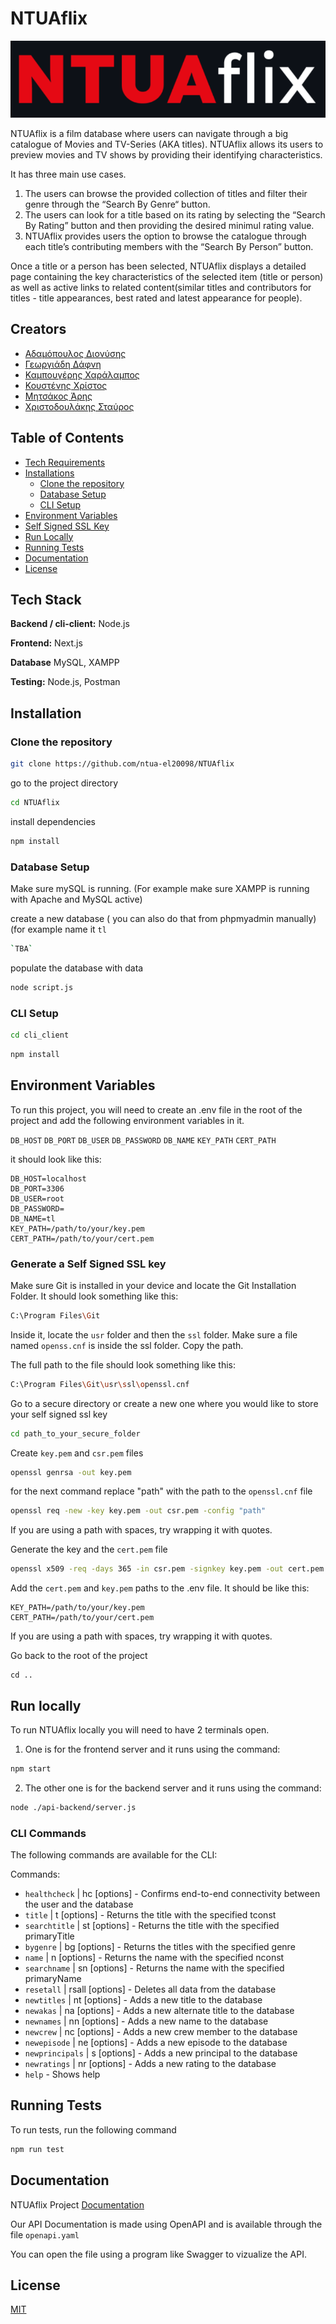 # NTUAflix


![Logo](https://github.com/ntua-el20098/NTUAflix/blob/main/public/logontuaflix.png?raw=true)


NTUAflix is a film database where users can navigate through a big catalogue of Movies and TV-Series (AKA titles). NTUAflix allows its users to preview movies and TV shows by providing their identifying characteristics. 

It has three main use cases. 
1. The users can browse the provided collection of titles and filter their genre through the “Search By Genre“ button.
2. The users can look for a title based on its rating by selecting the “Search By Rating” button and then providing the desired minimul rating value.
3. NTUAflix provides users the option to browse the catalogue through each title’s contributing members with the “Search By Person” button.


Once a title or a person has been selected, NTUAflix displays a detailed page containing the key characteristics of the selected item (title or person) as well as active links to related content(similar titles and contributors for titles - title appearances, best rated and latest appearance for people).


## Creators

- [Αδαμόπουλος Διονύσης](https://github.com/ntua-el20061)
- [Γεωργιάδη Δάφνη](https://github.com/ntua-el20189)
- [Καμπουγέρης Χαράλαμπος](https://github.com/ntua-el20098)
- [Κουστένης Χρίστος](https://github.com/ntua-el20227)
- [Μητσάκος Άρης](https://github.com/ntua-el20123)
- [Χριστοδουλάκης Σταύρος](https://github.com/ntua-el20890)


## Table of Contents

- [Tech Requirements](#Tech-Stack)
- [Installations](#Installation)
  - [Clone the repository](#Clone-the-repository)
  - [Database Setup](#Database-Setup)
  - [CLI Setup](#CLI-Setup)
- [Environment Variables](#Environment-Variables)
- [Self Signed SSL Key](#Generate-a-Self-Signed-SSL-key)
- [Run Locally](#Run-Locally)
- [Running Tests](#Running-Tests)
- [Documentation](#Documentation)
- [License](#License)



## Tech Stack

**Backend / cli-client:** Node.js 

**Frontend:** Next.js

**Database** MySQL, XAMPP 

**Testing:** Node.js, Postman



## Installation

### Clone the repository
```sh
git clone https://github.com/ntua-el20098/NTUAflix
```
go to the project directory
```sh
cd NTUAflix
```
install dependencies 
```sh
npm install
```

### Database Setup

Make sure mySQL is running. (For example make sure XAMPP is running with Apache and MySQL active)

create a new database ( you can also do that from phpmyadmin manually) (for example name it ` tl `
```sh
`TBA`
```
populate the database with data
```sh
node script.js
```


### CLI Setup

```sh
cd cli_client
```
```sh
npm install
```

## Environment Variables

To run this project, you will need to create an .env file in the root of the project and add the following environment variables in it.

`DB_HOST`
`DB_PORT`
`DB_USER`
`DB_PASSWORD`
`DB_NAME`
`KEY_PATH`
`CERT_PATH`

it should look like this: 
```
DB_HOST=localhost
DB_PORT=3306
DB_USER=root
DB_PASSWORD=
DB_NAME=tl
KEY_PATH=/path/to/your/key.pem
CERT_PATH=/path/to/your/cert.pem
```

### Generate a Self Signed SSL key

Make sure Git is installed in your device and locate the Git Installation Folder.
It should look something like this: 
```sh
C:\Program Files\Git
```

Inside it, locate the `usr` folder and then the `ssl` folder.
Make sure a file named `openss.cnf` is inside the ssl folder. 
Copy the path.


The full path to the file should look something like this: 
```sh
C:\Program Files\Git\usr\ssl\openssl.cnf
```

Go to a secure directory or create a new one where you would like to store your self signed ssl key
```sh
cd path_to_your_secure_folder
```

Create `key.pem` and  `csr.pem` files
```sh
openssl genrsa -out key.pem 
```


for the next command replace "path" with the path to the `openssl.cnf` file
```sh
openssl req -new -key key.pem -out csr.pem -config "path"
```
If you are using a path with spaces, try wrapping it with quotes.


Generate the key and the `cert.pem` file
```sh
openssl x509 -req -days 365 -in csr.pem -signkey key.pem -out cert.pem
```

Add the `cert.pem` and `key.pem` paths to the .env file. It should be like this:
```
KEY_PATH=/path/to/your/key.pem
CERT_PATH=/path/to/your/cert.pem
```
If you are using a path with spaces, try wrapping it with quotes.


Go back to the root of the project
```
cd ..
```


## Run locally

To run NTUAflix locally you will need to have 2 terminals open.

1. One is for the frontend server and it runs using the command:

```sh
npm start
```

2. The other one is for the backend server and it runs using the command:
```sh
node ./api-backend/server.js
```


### CLI Commands
The following commands are available for the CLI:

Commands:

-  `healthcheck` | hc [options] - Confirms end-to-end connectivity between the user and the database
-  `title` | t [options]         - Returns the title with the specified tconst
-  `searchtitle` | st [options]  - Returns the title with the specified primaryTitle
-  `bygenre` | bg [options]      - Returns the titles with the specified genre
-  `name` | n [options]          - Returns the name with the specified nconst
-  `searchname` | sn [options]   - Returns the name with the specified primaryName
-  `resetall` | rsall [options]  - Deletes all data from the database
-  `newtitles` | nt [options]    - Adds a new title to the database
-  `newakas` | na [options]      - Adds a new alternate title to the database
-  `newnames` | nn [options]     - Adds a new name to the database
-  `newcrew` | nc [options]      - Adds a new crew member to the database
-  `newepisode` | ne [options]   - Adds a new episode to the database
-  `newprincipals` | s [options] - Adds a new principal to the database
-  `newratings` | nr [options]   - Adds a new rating to the database
-  `help`                     - Shows help

  
## Running Tests

To run tests, run the following command

```bash
npm run test
```


## Documentation

NTUAflix Project [Documentation](https://linktodocumentation)

Our API Documentation is made using OpenAPI and is available through the file  `openapi.yaml` 

You can open the file using a program like Swagger to vizualize the API.

## License

[MIT](https://choosealicense.com/licenses/mit/)


